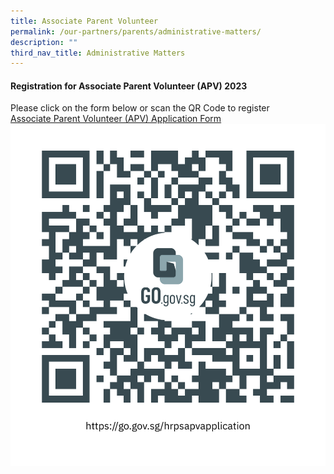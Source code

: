 ```yaml
---
title: Associate Parent Volunteer
permalink: /our-partners/parents/administrative-matters/
description: ""
third_nav_title: Administrative Matters
---
```

#### **Registration for Associate Parent Volunteer (APV) 2023**
Please click on the form below or scan the QR Code to register  
[Associate Parent Volunteer (APV) Application Form](https://form.gov.sg/61e6499a860fdd0014a8ee99)![](/images/apvQRCode.png)